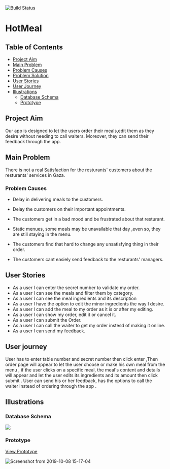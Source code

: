 
![Build Status](https://api.travis-ci.com/Asmaathabet/HotMeal.png?branch=master)

# **HotMeal**

## **Table of Contents** 
* [Project Aim](#project-aim)
* [Main Problem](#main-problem)
* [Problem Causes](#problem-causes)
* [Problem Solution](#problem-solution)
* [User Stories](#user-stories)
* [User Journey](#user-journey)
* [Illustrations](#illustrations)
  * [Database Schema](#database-schema)
  * [Prototype](#prototype)


## **Project Aim**
Our app is designed to let the users order their meals,edit them as they desire without needing to call waiters. Moreover, they can send their feedback through the app.

## **Main Problem**

There is not a real Satisfaction for the resturants' customers about the resturants' services in Gaza.

### **Problem Causes**

- Delay in delivering meals to the customers.

- Delay the customers on their important appointments.

- The customers get in a bad mood and be frustrated about that resturant.

- Static menues, some meals may be unavailable that day ,even so, they are still staying in the menu.

- The customers find that hard to change any unsatisfying thing in their order.

- The customers cant easiely send feedback to the resturants' managers.

## **User Stories** 
  - As a user I can enter the secret number to validate my order.
  - As a user I can see the meals and filter them by category.
  - As a user I can see the meal ingredients and its description
  - As a user I have the option to edit the minor ingredients the way I desire.
  - As a user I can add the meal to my order as it is or after my editing.
  - As a user I can show my order, edit it or cancel it.
  - As a user I can submit the Order.
  - As a user I can call the waiter to get my order instesd of making it online.
  - As a user I can send my feedback. 

## User journey
  User has to enter table number and secret number then click enter ,Then order page will appear to let the user choose or make his own meal from the menu , if the user clicks on a specific meal, the meal's content and details will appear and let the user edits its ingredients and its amount then click submit .
  User can send his or her feedback, has the options to call the waiter instead of ordering through the app .

## **Illustrations**

### **Database Schema**
![](https://user-images.githubusercontent.com/27697589/65246056-77e7ca00-daf6-11e9-9d0e-4104d73d7996.png)

### **Prototype**

[View Prototype](https://www.figma.com/proto/wNnEm89q827FnGPdOaJKK8/HotMeal?node-id=7%3A1&scaling=scale-down)

![Screenshot from 2019-10-08 15-17-04](https://user-images.githubusercontent.com/29041512/66395190-7a479080-e9df-11e9-821b-962682f20071.png)